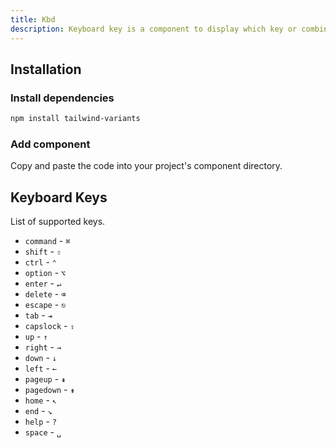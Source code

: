 ```yaml
---
title: Kbd
description: Keyboard key is a component to display which key or combination of keys performs a given action.
---
```


<ComponentPreview name="Kbd" />

## Installation

<Steps>

### Install dependencies

```bash
npm install tailwind-variants
```

### Add component

Copy and paste the code into your project's component directory.

<ComponentCode name="Kbd" type="ui" />

</Steps>

## Keyboard Keys

List of supported keys.

- `command` - `⌘`
- `shift` - `⇧`
- `ctrl` - `⌃`
- `option` - `⌥`
- `enter` - `↵`
- `delete` - `⌫`
- `escape` - `⎋`
- `tab` - `⇥`
- `capslock` - `⇪`
- `up` - `↑`
- `right` - `→`
- `down` - `↓`
- `left` - `←`
- `pageup` - `⇞`
- `pagedown` - `⇟`
- `home` - `↖`
- `end` - `↘`
- `help` - `?`
- `space` - `␣`
